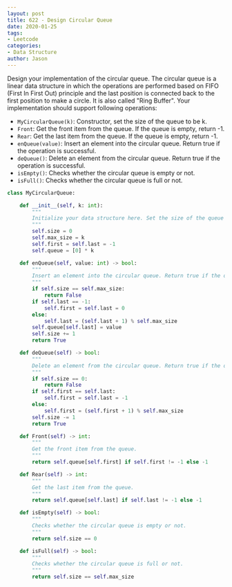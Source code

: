 ```yaml
---
layout: post
title: 622 - Design Circular Queue
date: 2020-01-25
tags:
- Leetcode
categories:
- Data Structure
author: Jason
---
```

Design your implementation of the circular queue. The circular queue is a linear data structure in which the operations are performed based on FIFO (First In First Out) principle and the last position is connected back to the first position to make a circle. It is also called "Ring Buffer". Your implementation should support following operations:

* `MyCircularQueue(k)`: Constructor, set the size of the queue to be k.
* `Front`: Get the front item from the queue. If the queue is empty, return -1.
* `Rear`: Get the last item from the queue. If the queue is empty, return -1.
* `enQueue(value)`: Insert an element into the circular queue. Return true if the operation is successful.
* `deQueue()`: Delete an element from the circular queue. Return true if the operation is successful.
* `isEmpty()`: Checks whether the circular queue is empty or not.
* `isFull()`: Checks whether the circular queue is full or not.

```python
class MyCircularQueue:

    def __init__(self, k: int):
        """
        Initialize your data structure here. Set the size of the queue to be k.
        """
        self.size = 0
        self.max_size = k
        self.first = self.last = -1
        self.queue = [0] * k

    def enQueue(self, value: int) -> bool:
        """
        Insert an element into the circular queue. Return true if the operation is successful.
        """
        if self.size == self.max_size:
            return False
        if self.last == -1:
            self.first = self.last = 0
        else:
            self.last = (self.last + 1) % self.max_size
        self.queue[self.last] = value
        self.size += 1
        return True

    def deQueue(self) -> bool:
        """
        Delete an element from the circular queue. Return true if the operation is successful.
        """
        if self.size == 0:
            return False
        if self.first == self.last:
            self.first = self.last = -1
        else:
            self.first = (self.first + 1) % self.max_size
        self.size -= 1
        return True

    def Front(self) -> int:
        """
        Get the front item from the queue.
        """
        return self.queue[self.first] if self.first != -1 else -1

    def Rear(self) -> int:
        """
        Get the last item from the queue.
        """
        return self.queue[self.last] if self.last != -1 else -1

    def isEmpty(self) -> bool:
        """
        Checks whether the circular queue is empty or not.
        """
        return self.size == 0

    def isFull(self) -> bool:
        """
        Checks whether the circular queue is full or not.
        """
        return self.size == self.max_size
```
